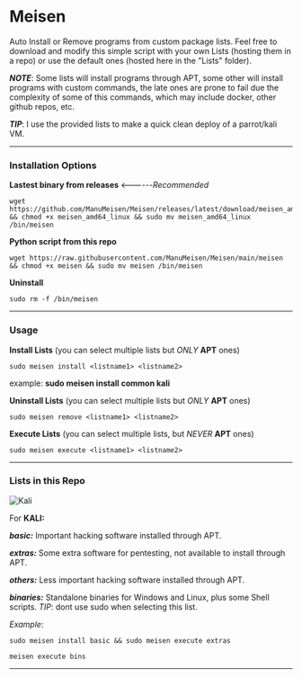 # **Meisen**
Auto Install or Remove programs from custom package lists.
Feel free to download and modify this simple script with your own Lists (hosting them in a repo) or use the default ones (hosted here in the "Lists" folder).

***NOTE***: Some lists will install programs through APT, some other will install programs with custom commands, the late ones are prone to fail due the complexity of some of this commands, which may include docker, other github repos, etc.

***TIP***: I use the provided lists to make a quick clean deploy of a parrot/kali VM.

------------------------------------------------------------

### **Installation Options** 

**Lastest binary from releases**   <------*Recommended*
```
wget https://github.com/ManuMeisen/Meisen/releases/latest/download/meisen_amd64_linux && chmod +x meisen_amd64_linux && sudo mv meisen_amd64_linux /bin/meisen
```

**Python script from this repo**
```
wget https://raw.githubusercontent.com/ManuMeisen/Meisen/main/meisen && chmod +x meisen && sudo mv meisen /bin/meisen
```

**Uninstall**
```
sudo rm -f /bin/meisen
```



---------------------------------------------------------

### **Usage**

**Install Lists** (you can select multiple lists but *ONLY* **APT** ones)
```
sudo meisen install <listname1> <listname2>
```
example: **sudo meisen install common kali**




**Uninstall Lists** (you can select multiple lists but *ONLY* **APT** ones)
```
sudo meisen remove <listname1> <listname2>
```



**Execute Lists** (you can select multiple lists, but *NEVER* **APT** ones)
```
sudo meisen execute <listname1> <listname2>
```


-----------------------------------------------------------------------

### **Lists in this Repo**
![Kali](https://raw.githubusercontent.com/ManuMeisen/scripts/main/kali.png)

For **KALI:**

***basic:*** Important hacking software installed through APT.

***extras:*** Some extra software for pentesting, not available to install through APT.

***others:*** Less important hacking software installed through APT.

***binaries:*** Standalone binaries for Windows and Linux, plus some Shell scripts. *TIP*: dont use sudo when selecting this list.

*Example*: 
```
sudo meisen install basic && sudo meisen execute extras
```

```
meisen execute bins
```
------------------------------------------------------------------
